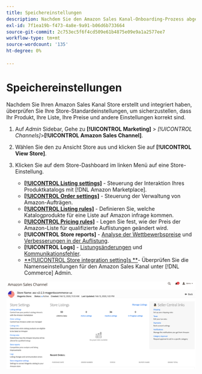 ```yaml
---
title: Speichereinstellungen
description: Nachdem Sie den Amazon Sales Kanal-Onboarding-Prozess abgeschlossen haben, überprüfen und aktualisieren Sie die [!DNL Commerce] Speichereinstellungen.
exl-id: 7f1ea19b-f473-4a8e-9a91-b06d6b733664
source-git-commit: 2c753ec5f6f4cd509e61b4875e09e9a1a2577ee7
workflow-type: tm+mt
source-wordcount: '135'
ht-degree: 0%

---
```


# Speichereinstellungen

Nachdem Sie Ihren Amazon Sales Kanal Store erstellt und integriert haben, überprüfen Sie Ihre Store-Standardeinstellungen, um sicherzustellen, dass Ihr Produkt, Ihre Liste, Ihre Preise und andere Einstellungen korrekt sind.

1. Auf _Admin_ Sidebar, Gehe zu **[!UICONTROL Marketing]** > _[!UICONTROL Channels]_>**[!UICONTROL Amazon Sales Channel]**.

1. Wählen Sie den zu Ansicht Store aus und klicken Sie auf **[!UICONTROL View Store]**.

1. Klicken Sie auf dem Store-Dashboard im linken Menü auf eine Store-Einstellung.

   - [**[!UICONTROL Listing settings]**](./listing-settings.md) - Steuerung der Interaktion Ihres Produktkatalogs mit [!DNL Amazon Marketplace].
   - [**[!UICONTROL Order settings]**](./order-settings.md) - Steuerung der Verwaltung von Amazon-Aufträgen.
   - [**[!UICONTROL Listing rules]**](./listing-rules.md) - Definieren Sie, welche Katalogprodukte für eine Liste auf Amazon infrage kommen.
   - [**[!UICONTROL Pricing rules]**](./pricing-products.md) - Legen Sie fest, wie der Preis der Amazon-Liste für qualifizierte Auflistungen geändert wird.
   - **[!UICONTROL Store reports]** - [Analyse der Wettbewerbspreise](./competitive-price-analysis.md) und [Verbesserungen in der Auflistung](./listing-improvements.md).
   - **[!UICONTROL Logs]** - [Listungsänderungen](./listing-changes-log.md) und [Kommunikationsfehler](./communication-errors-log.md).
   - [**[!UICONTROL Store integration setting]s **](./store-integration-settings.md)- Überprüfen Sie die Namenseinstellungen für den Amazon Sales Kanal unter [!DNL Commerce] Admin.

![Dashboard speichern](assets/ob-store-review.png)
